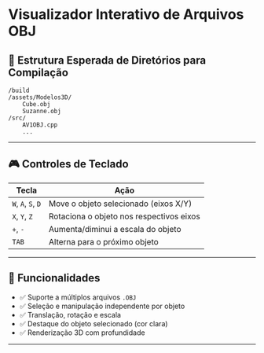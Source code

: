 # Visualizador Interativo de Arquivos OBJ


## 📁 Estrutura Esperada de Diretórios para Compilação

```
/build
/assets/Modelos3D/
    Cube.obj
    Suzanne.obj
/src/
    AV1OBJ.cpp
    ...
```
---


## 🎮 Controles de Teclado

| Tecla              | Ação                                     |
| ------------------ | ---------------------------------------- |
| `W`, `A`, `S`, `D` | Move o objeto selecionado (eixos X/Y)    |
| `X`, `Y`, `Z`      | Rotaciona o objeto nos respectivos eixos |
| `+`, `-`           | Aumenta/diminui a escala do objeto       |
| `TAB`              | Alterna para o próximo objeto            |
---

## 🧠 Funcionalidades

* ✅ Suporte a múltiplos arquivos `.OBJ`
* ✅ Seleção e manipulação independente por objeto
* ✅ Translação, rotação e escala
* ✅ Destaque do objeto selecionado (cor clara)
* ✅ Renderização 3D com profundidade
---

